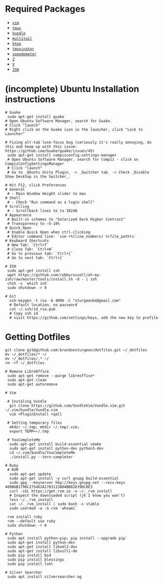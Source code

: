 # Required Packages

  - [`vim`](https://github.com/vim/vim)
  - [`tmux`](https://tmux.github.io/)
  - [`Vundle`](https://github.com/VundleVim/Vundle.vim)
  - [`multitail`](https://github.com/flok99/multitail)
  - [`htop`](http://hisham.hm/htop/)
  - [`tmuxinator`](https://github.com/tmuxinator/tmuxinator)
  - [`speedometer`](https://excess.org/speedometer/)
  - [`Z`](https://github.com/rupa/z)
  - [`V`](https://github.com/rupa/v)
  - [`ZSH`](https://github.com/robbyrussell/oh-my-zsh)


# (incomplete) Ubuntu Installation instructions

```
# Guake
 sudo apt-get install guake
# Open Ubuntu Software Manager, search for Guake.
# Click "launch"
# Right click on the Guake icon in the launcher, click "Lock to Launcher"

# Fixing alt-tab lose-focus bug (seriously it's really annoying, do this and keep up with this issue: https://github.com/Guake/guake/issues/45)
 sudo apt-get install compizconfig-settings-manager
 # Open Ubuntu Software Manager, search for Compiz - click on CompizConfigSettingsManager
 # Click "launch"
 # Go to _Ubuntu Unity Plugin_ -> _Switcher tab_ -> Check _Disable Show Desktop in the Switcher_.
 
# Hit F12, click Preferences
# General
 # - Main Window Height slider to max
# Shell
 # - Check "Run command as a login shell"
# Scrolling
 # - Scrollback lines to to 10240
# Appearance
 # Built-in schemes to "Solarized Dark Higher Contrast"
 # Transparency to ~5-10%
# Quick Open
 # Enable Quick Open when ctrl-clicking
 # Editor command line: `vim +%(line_numbers) %(file_path)s`
# Keyboard Shortcuts
 # New Tab: `Ctrl+T`
 # Close Tab: `Ctrl+W`
 # Go to previous tab: `Ctrl+{`
 # Go to next tab: `Ctrl+}`

```

```
# ZSH
 sudo apt-get install zsh
 wget https://github.com/robbyrussell/oh-my-zsh/raw/master/tools/install.sh -O - | zsh
 chsh -s `which zsh`
 sudo shutdown -r 0
```

```
# Git
  ssh-keygen -t rsa -b 4096 -C "sturgeonb4@gmail.com"
  # Default location, no password
  cat ~/.ssh/id_rsa.pub
  # Copy ssh id
  # visit https://github.com/settings/keys, add the new key to profile
```

# Getting Dotfiles
```
git clone git@github.com:brandonsturgeon/dotfiles.git ~/_dotfiles
mv ~/_dotfiles/* ~/
mv ~/_dotfiles/.* ~/
rm -rf ~/_dotfiles
```

```
# Remove LibreOffice
 sudo apt-get remove --purge libreoffice*
 sudo apt-get clean
 sudo apt-get autoremove
```
 
```
# Vim

 # Instaling Vundle
  git clone https://github.com/VundleVim/Vundle.vim.git ~/.vim/bundle/Vundle.vim
  vim +PluginInstall +qall
 
 # Setting temporary files
  mkdir ~/.tmp; mkdir ~/.tmp/.vim;
  export TEMP=~/.tmp
 
 # YouCompleteMe
  sudo apt-get install build-essential cmake
  sudo apt-get install python-dev python3-dev
  cd ~/.vim/bundle/YouCompleteMe
  ./install.py --tern-completer
```


```
# Ruby
 # RVM
  sudo apt-get update
  sudo apt-get install -y curl gnupg build-essential
  sudo gpg --keyserver hkp://keys.gnupg.net --recv-keys 409B6B1796C275462A1703113804BB82D39DC0E3
  curl -sSL https://get.rvm.io -o ~/._rvm_install
  # Inspect the downloaded script (jk I know you won't)
  less ~/._rvm_install
  cat ~/._rvm_install | sudo bash -s stable
  sudo usermod -a -G rvm `whoami`

 rvm install ruby
 rvm --default use ruby
 sudo shutdown -r 0
```

```
# Python
 sudo apt install python-pip; pip install --upgrade pip`
 sudo apt-get install python-dev
 sudo apt-get install libxml2-dev
 sudo apt-get install libxslt1-de
 sudo pip install bs4
 sudo pip install blessings
 sudo pip install lxml
```

```
# Silver Searcher
 sudo apt install silversearcher-ag
```
